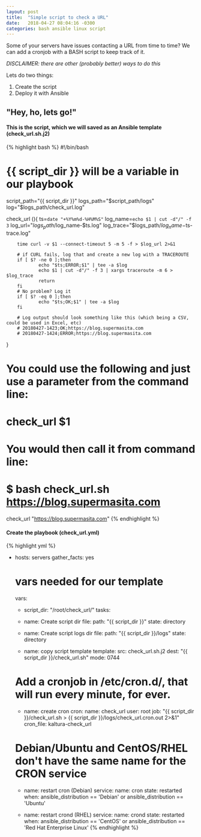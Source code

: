 ```yaml
---
layout: post
title:  "Simple script to check a URL"
date:   2018-04-27 08:04:16 -0300
categories: bash ansible linux script
---
```


Some of your servers have issues contacting a URL from time to time? We can add a cronjob with a BASH script to keep track of it.

_DISCLAIMER: there are other (probably better) ways to do this_

Lets do two things:
1. Create the script
2. Deploy it with Ansible

## "Hey, ho, lets go!"

#### This is the script, which we will saved as an Ansible template (check_url.sh.j2)

{% highlight bash %}
#!/bin/bash
# {{ script_dir }} will be a variable in our playbook
script_path="{{ script_dir }}"
logs_path="$script_path/logs"
log="$logs_path/check_url.log"

check_url (){
        ts=`date "+%Y%m%d-%H%M%S"`
        log_name=`echo $1 | cut -d"/" -f 3`
        log_url="$logs_path/$log_name-$ts.log"
        log_trace="$logs_path/$log_name-$ts-trace.log"

        time curl -v $1 --connect-timeout 5 -m 5 -f > $log_url 2>&1

        # if CURL fails, log that and create a new log with a TRACEROUTE
        if [ $? -ne 0 ];then
                echo "$ts;ERROR;$1" | tee -a $log
                echo $1 | cut -d"/" -f 3 | xargs traceroute -m 6 > $log_trace
                return
        fi
        # No problem? Log it
        if [ $? -eq 0 ];then
                echo "$ts;OK;$1" | tee -a $log
        fi

        # Log output should look something like this (which being a CSV, could be used in Excel, etc)
        # 20180427-1423;OK;https://blog.supermasita.com
        # 20180427-1424;ERROR;https://blog.supermasita.com
}

# You could use the following and just use a parameter from the command line:
#  check_url $1
# You would then call it from command line:
# $ bash check_url.sh https://blog.supermasita.com
check_url "https://blog.supermasita.com"
{% endhighlight %}

#### Create the playbook (check_url.yml)

{% highlight yml %}
- hosts: servers
  gather_facts: yes
  # vars needed for our template
  vars:
  - script_dir: "/root/check_url/"
  tasks:
  - name: Create script dir
    file:
      path: "{{ script_dir }}"
      state: directory

  - name: Create script logs dir
    file:
      path: "{{ script_dir }}/logs"
      state: directory

  - name: copy script template
    template:
      src: check_url.sh.j2
      dest: "{{ script_dir }}/check_url.sh"
      mode: 0744

  # Add a cronjob in /etc/cron.d/, that will run every minute, for ever.
  - name: create cron
    cron:
      name: check_url
      user: root
      job: "{{ script_dir }}/check_url.sh > {{ script_dir }}/logs/check_url.cron.out 2>&1"
      cron_file: kaltura-check_url

  # Debian/Ubuntu and CentOS/RHEL don't have the same name for the CRON service
  - name: restart cron (Debian)
    service:
      name: cron
      state: restarted
    when: ansible_distribution == 'Debian' or ansible_distribution == 'Ubuntu'

  - name: restart crond (RHEL)
    service:
      name: crond
      state: restarted
    when: ansible_distribution == 'CentOS' or ansible_distribution == 'Red Hat Enterprise Linux'
{% endhighlight %}
